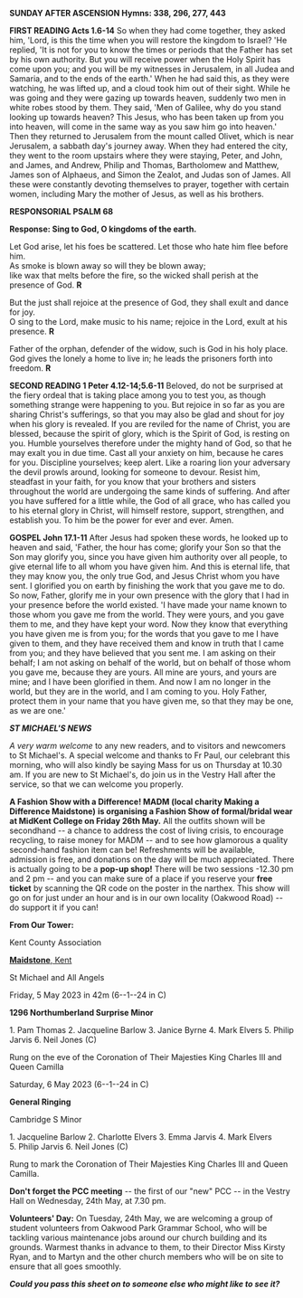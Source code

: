 **SUNDAY AFTER ASCENSION Hymns: 338, 296, 277, 443**

**FIRST READING Acts 1.6-14** So when they had come together, they asked
him, 'Lord, is this the time when you will restore the kingdom to
Israel? 'He replied, 'It is not for you to know the times or periods
that the Father has set by his own authority. But you will receive power
when the Holy Spirit has come upon you; and you will be my witnesses in
Jerusalem, in all Judea and Samaria, and to the ends of the earth.' When
he had said this, as they were watching, he was lifted up, and a cloud
took him out of their sight. While he was going and they were gazing up
towards heaven, suddenly two men in white robes stood by them. They
said, 'Men of Galilee, why do you stand looking up towards heaven? This
Jesus, who has been taken up from you into heaven, will come in the same
way as you saw him go into heaven.' Then they returned to Jerusalem from
the mount called Olivet, which is near Jerusalem, a sabbath day's
journey away. When they had entered the city, they went to the room
upstairs where they were staying, Peter, and John, and James, and
Andrew, Philip and Thomas, Bartholomew and Matthew, James son of
Alphaeus, and Simon the Zealot, and Judas son of James. All these were
constantly devoting themselves to prayer, together with certain women,
including Mary the mother of Jesus, as well as his brothers.

**RESPONSORIAL PSALM 68**

**Response: Sing to God, O kingdoms of the earth.**

Let God arise, let his foes be scattered. Let those who hate him flee before him.  
As smoke is blown away so will they be blown away;   
like wax that melts before the fire, so the wicked shall perish at the presence of God. **R**

But the just shall rejoice at the presence of God, they shall exult and dance for joy.  
O sing to the Lord, make music to his name; rejoice in the Lord, exult at his presence. **R**

Father of the orphan, defender of the widow, such is God in his holy place.  
God gives the lonely a home to live in; he leads the prisoners forth into freedom. **R**

**SECOND READING 1 Peter 4.12-14;5.6-11** Beloved, do not be surprised
at the fiery ordeal that is taking place among you to test you, as
though something strange were happening to you. But rejoice in so far as
you are sharing Christ's sufferings, so that you may also be glad and
shout for joy when his glory is revealed. If you are reviled for the
name of Christ, you are blessed, because the spirit of glory, which is
the Spirit of God, is resting on you. Humble yourselves therefore under
the mighty hand of God, so that he may exalt you in due time. Cast all
your anxiety on him, because he cares for you. Discipline yourselves;
keep alert. Like a roaring lion your adversary the devil prowls around,
looking for someone to devour. Resist him, steadfast in your faith, for
you know that your brothers and sisters throughout the world are
undergoing the same kinds of suffering. And after you have suffered for
a little while, the God of all grace, who has called you to his eternal
glory in Christ, will himself restore, support, strengthen, and
establish you. To him be the power for ever and ever. Amen.

**GOSPEL John 17.1-11** After Jesus had spoken these words, he looked up
to heaven and said, 'Father, the hour has come; glorify your Son so that
the Son may glorify you, since you have given him authority over all
people, to give eternal life to all whom you have given him. And this is
eternal life, that they may know you, the only true God, and Jesus
Christ whom you have sent. I glorified you on earth by finishing the
work that you gave me to do. So now, Father, glorify me in your own
presence with the glory that I had in your presence before the world
existed. 'I have made your name known to those whom you gave me from the
world. They were yours, and you gave them to me, and they have kept your
word. Now they know that everything you have given me is from you; for
the words that you gave to me I have given to them, and they have
received them and know in truth that I came from you; and they have
believed that you sent me. I am asking on their behalf; I am not asking
on behalf of the world, but on behalf of those whom you gave me, because
they are yours. All mine are yours, and yours are mine; and I have been
glorified in them. And now I am no longer in the world, but they are in
the world, and I am coming to you. Holy Father, protect them in your
name that you have given me, so that they may be one, as we are one.\'

***ST MICHAEL\'S NEWS***

*A very warm welcome* to any new readers, and to visitors and newcomers
to St Michael\'s. A special welcome and thanks to Fr Paul, our celebrant
this morning, who will also kindly be saying Mass for us on Thursday at
10.30 am. If you are new to St Michael\'s, do join us in the Vestry Hall
after the service, so that we can welcome you properly.

**A Fashion Show with a Difference! MADM (local charity Making a
Difference Maidstone)** **is organising a Fashion Show of formal/bridal
wear at MidKent College on Friday 26th May.** All the outfits shown
will be secondhand -- a chance to address the cost of living crisis, to
encourage recycling, to raise money for MADM -- and to see how glamorous
a quality second-hand fashion item can be! Refreshments will be
available, admission is free, and donations on the day will be much
appreciated. There is actually going to be a **pop-up shop!** There will
be two sessions -12.30 pm and 2 pm -- and you can make sure of a place
if you reserve your **free ticket** by scanning the QR code on the
poster in the narthex. This show will go on for just under an hour and
is in our own locality (Oakwood Road) -- do support it if you can!

**From Our Tower:**

Kent County Association

[**Maidstone**,
Kent](https://dove.cccbr.org.uk/detail.php?tower=12644#_blank)

St Michael and All Angels

Friday, 5 May 2023 in 42m (6--1--24 in C)

**1296 Northumberland Surprise Minor**

1. Pam Thomas
2. Jacqueline Barlow
3. Janice Byrne
4. Mark Elvers
5. Philip Jarvis
6. Neil Jones (C) 

Rung on the eve of the Coronation of Their Majesties King Charles III
and Queen Camilla

Saturday, 6 May 2023 (6--1--24 in C)

**General Ringing**

Cambridge S Minor 

1. Jacqueline Barlow
2. Charlotte Elvers
3. Emma Jarvis
4. Mark Elvers
5. Philip Jarvis
6. Neil Jones (C) 

Rung to mark the Coronation of Their Majesties King Charles III and
Queen Camilla.

**Don\'t forget the PCC meeting** -- the first of our "new" PCC -- in
the Vestry Hall on Wednesday, 24th May, at 7.30 pm.

**Volunteers\' Day:** On Tuesday, 24th May, we are welcoming a group
of student volunteers from Oakwood Park Grammar School, who will be
tackling various maintenance jobs around our church building and its
grounds. Warmest thanks in advance to them, to their Director Miss
Kirsty Ryan, and to Martyn and the other church members who will be on
site to ensure that all goes smoothly.

***Could you pass this sheet on to someone else who might like to see it?***
